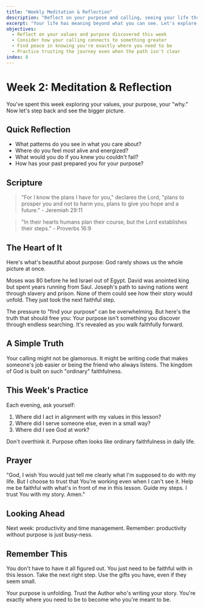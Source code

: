 ```yaml
---
title: "Weekly Meditation & Reflection"
description: "Reflect on your purpose and calling, seeing your life through the lens of divine intention"
excerpt: "Your life has meaning beyond what you can see. Let's explore the deeper purpose woven into your story."
objectives:
  - Reflect on your values and purpose discovered this week
  - Consider how your calling connects to something greater
  - Find peace in knowing you're exactly where you need to be
  - Practice trusting the journey even when the path isn't clear
index: 8
---
```


# Week 2: Meditation & Reflection

You've spent this week exploring your values, your purpose, your "why." Now let's step back and see the bigger picture.

## Quick Reflection

- What patterns do you see in what you care about?
- Where do you feel most alive and energized?
- What would you do if you knew you couldn't fail?
- How has your past prepared you for your purpose?

## Scripture

> "For I know the plans I have for you," declares the Lord, "plans to prosper you and not to harm you, plans to give you hope and a future." - Jeremiah 29:11

> "In their hearts humans plan their course, but the Lord establishes their steps." - Proverbs 16:9

## The Heart of It

Here's what's beautiful about purpose: God rarely shows us the whole picture at once.

Moses was 80 before he led Israel out of Egypt. David was anointed king but spent years running from Saul. Joseph's path to saving nations went through slavery and prison. None of them could see how their story would unfold. They just took the next faithful step.

The pressure to "find your purpose" can be overwhelming. But here's the truth that should free you: Your purpose isn't something you discover through endless searching. It's revealed as you walk faithfully forward.

## A Simple Truth

Your calling might not be glamorous. It might be writing code that makes someone's job easier or being the friend who always listens. The kingdom of God is built on such "ordinary" faithfulness.

## This Week's Practice

Each evening, ask yourself:

1. Where did I act in alignment with my values in this lesson?
2. Where did I serve someone else, even in a small way?
3. Where did I see God at work?

Don't overthink it. Purpose often looks like ordinary faithfulness in daily life.

## Prayer

"God, I wish You would just tell me clearly what I'm supposed to do with my life. But I choose to trust that You're working even when I can't see it. Help me be faithful with what's in front of me in this lesson. Guide my steps. I trust You with my story. Amen."

## Looking Ahead

Next week: productivity and time management. Remember: productivity without purpose is just busy-ness.

## Remember This

You don't have to have it all figured out. You just need to be faithful with in this lesson. Take the next right step. Use the gifts you have, even if they seem small.

Your purpose is unfolding. Trust the Author who's writing your story. You're exactly where you need to be to become who you're meant to be.
